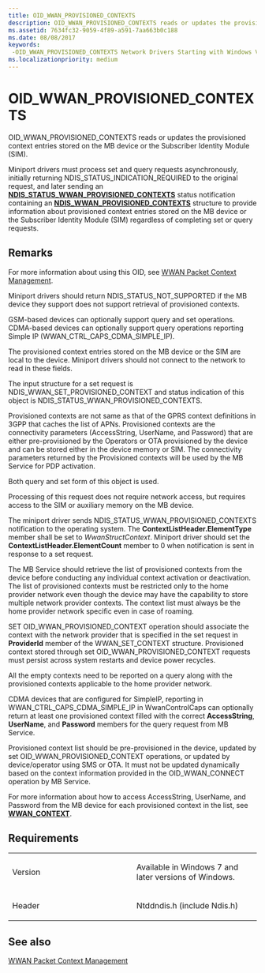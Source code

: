 ```yaml
---
title: OID_WWAN_PROVISIONED_CONTEXTS
description: OID_WWAN_PROVISIONED_CONTEXTS reads or updates the provisioned context entries stored on the MB device or the Subscriber Identity Module (SIM).
ms.assetid: 7634fc32-9059-4f89-a591-7aa663b0c188
ms.date: 08/08/2017
keywords: 
 -OID_WWAN_PROVISIONED_CONTEXTS Network Drivers Starting with Windows Vista
ms.localizationpriority: medium
---
```


# OID\_WWAN\_PROVISIONED\_CONTEXTS


OID\_WWAN\_PROVISIONED\_CONTEXTS reads or updates the provisioned context entries stored on the MB device or the Subscriber Identity Module (SIM).

Miniport drivers must process set and query requests asynchronously, initially returning NDIS\_STATUS\_INDICATION\_REQUIRED to the original request, and later sending an [**NDIS\_STATUS\_WWAN\_PROVISIONED\_CONTEXTS**](ndis-status-wwan-provisioned-contexts.md) status notification containing an [**NDIS\_WWAN\_PROVISIONED\_CONTEXTS**](https://docs.microsoft.com/windows-hardware/drivers/ddi/ndiswwan/ns-ndiswwan-_ndis_wwan_provisioned_contexts) structure to provide information about provisioned context entries stored on the MB device or the Subscriber Identity Module (SIM) regardless of completing set or query requests.

Remarks
-------

For more information about using this OID, see [WWAN Packet Context Management](https://docs.microsoft.com/windows-hardware/drivers/network/mb-packet-context-management).

Miniport drivers should return NDIS\_STATUS\_NOT\_SUPPORTED if the MB device they support does not support retrieval of provisioned contexts.

GSM-based devices can optionally support query and set operations. CDMA-based devices can optionally support query operations reporting Simple IP (WWAN\_CTRL\_CAPS\_CDMA\_SIMPLE\_IP).

The provisioned context entries stored on the MB device or the SIM are local to the device. Miniport drivers should not connect to the network to read in these fields.

The input structure for a set request is NDIS\_WWAN\_SET\_PROVISIONED\_CONTEXT and status indication of this object is NDIS\_STATUS\_WWAN\_PROVISIONED\_CONTEXTS.

Provisioned contexts are not same as that of the GPRS context definitions in 3GPP that caches the list of APNs. Provisioned contexts are the connectivity parameters (AccessString, UserName, and Password) that are either pre-provisioned by the Operators or OTA provisioned by the device and can be stored either in the device memory or SIM. The connectivity parameters returned by the Provisioned contexts will be used by the MB Service for PDP activation.

Both query and set form of this object is used.

Processing of this request does not require network access, but requires access to the SIM or auxiliary memory on the MB device.

The miniport driver sends NDIS\_STATUS\_WWAN\_PROVISIONED\_CONTEXTS notification to the operating system. The **ContextListHeader.ElementType** member shall be set to *WwanStructContext*. Miniport driver should set the **ContextListHeader.ElementCount** member to 0 when notification is sent in response to a set request.

The MB Service should retrieve the list of provisioned contexts from the device before conducting any individual context activation or deactivation. The list of provisioned contexts must be restricted only to the home provider network even though the device may have the capability to store multiple network provider contexts. The context list must always be the home provider network specific even in case of roaming.

SET OID\_WWAN\_PROVISIONED\_CONTEXT operation should associate the context with the network provider that is specified in the set request in **ProviderId** member of the WWAN\_SET\_CONTEXT structure. Provisioned context stored through set OID\_WWAN\_PROVISIONED\_CONTEXT requests must persist across system restarts and device power recycles.

All the empty contexts need to be reported on a query along with the provisioned contexts applicable to the home provider network.

CDMA devices that are configured for SimpleIP, reporting in WWAN\_CTRL\_CAPS\_CDMA\_SIMPLE\_IP in WwanControlCaps can optionally return at least one provisioned context filled with the correct **AccessString**, **UserName**, and **Password** members for the query request from MB Service.

Provisioned context list should be pre-provisioned in the device, updated by set OID\_WWAN\_PROVISIONED\_CONTEXT operations, or updated by device/operator using SMS or OTA. It must not be updated dynamically based on the context information provided in the OID\_WWAN\_CONNECT operation by MB Service.

For more information about how to access AccessString, UserName, and Password from the MB device for each provisioned context in the list, see [**WWAN\_CONTEXT**](https://docs.microsoft.com/windows-hardware/drivers/ddi/wwan/ns-wwan-_wwan_context).

Requirements
------------

<table>
<colgroup>
<col width="50%" />
<col width="50%" />
</colgroup>
<tbody>
<tr class="odd">
<td><p>Version</p></td>
<td><p>Available in Windows 7 and later versions of Windows.</p></td>
</tr>
<tr class="even">
<td><p>Header</p></td>
<td>Ntddndis.h (include Ndis.h)</td>
</tr>
</tbody>
</table>

## See also


[WWAN Packet Context Management](https://docs.microsoft.com/windows-hardware/drivers/network/mb-packet-context-management)

 

 





